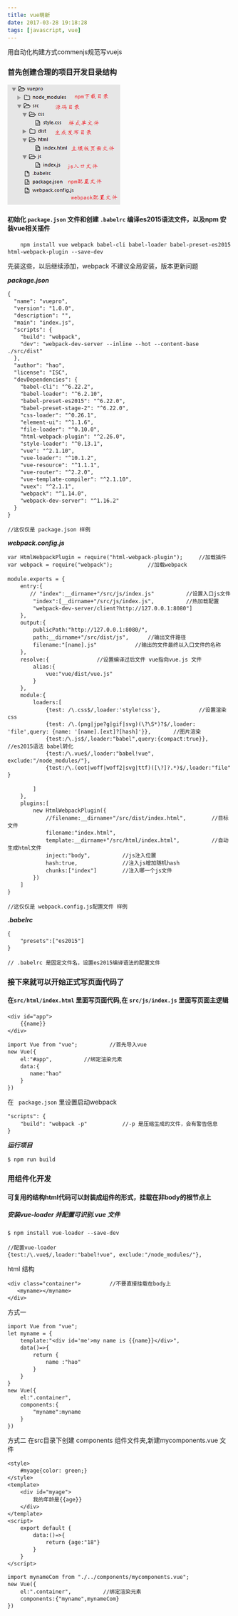 ```yaml
---
title: vue萌新
date: 2017-03-28 19:18:28
tags: [javascript, vue]
---
```


用自动化构建方式commenjs规范写vuejs

### 首先创建合理的项目开发目录结构

![目录结构](vue萌新/20170328193526.png "目录结构")

#### 初始化 `package.json` 文件和创建 `.babelrc` 编译es2015语法文件，以及npm 安装vue相关插件
```
	npm install vue webpack babel-cli babel-loader babel-preset-es2015 html-webpack-plugin --save-dev
```
先装这些，以后继续添加，webpack 不建议全局安装，版本更新问题

***package.json***
```
{
  "name": "vuepro",
  "version": "1.0.0",
  "description": "",
  "main": "index.js",
  "scripts": {
    "build": "webpack",
    "dev": "webpack-dev-server --inline --hot --content-base ./src/dist"
  },
  "author": "hao",
  "license": "ISC",
  "devDependencies": {
    "babel-cli": "^6.22.2",
    "babel-loader": "^6.2.10",
    "babel-preset-es2015": "^6.22.0",
    "babel-preset-stage-2": "^6.22.0",
    "css-loader": "^0.26.1",
    "element-ui": "^1.1.6",
    "file-loader": "^0.10.0",
    "html-webpack-plugin": "^2.26.0",
    "style-loader": "^0.13.1",
    "vue": "^2.1.10",
    "vue-loader": "^10.1.2",
    "vue-resource": "^1.1.1",
    "vue-router": "^2.2.0",
    "vue-template-compiler": "^2.1.10",
    "vuex": "^2.1.1",
    "webpack": "^1.14.0",
    "webpack-dev-server": "^1.16.2"
  }
}

//这仅仅是 package.json 样例
```
***webpack.config.js***
```
var HtmlWebpackPlugin = require("html-webpack-plugin");		//加载插件
var webpack = require("webpack");			//加载webpack

module.exports = {
    entry:{			
       // "index":__dirname+"/src/js/index.js"			//设置入口js文件
        "index":[__dirname+"/src/js/index.js",			//热加载配置
        "webpack-dev-server/client?http://127.0.0.1:8080"]
    },
    output:{
        publicPath:"http://127.0.0.1:8080/",		
        path:__dirname+"/src/dist/js",		//输出文件路径
        filename:"[name].js"			//输出的文件最终以入口文件的名称
    },
    resolve:{				//设置编译过后文件 vue指向vue.js 文件
        alias:{
            vue:"vue/dist/vue.js"
        }
    },
    module:{
        loaders:[
            {test: /\.css$/,loader:'style!css'},			//设置渲染css
            {test: /\.(png|jpe?g|gif|svg)(\?\S*)?$/,loader: 'file',query: {name: '[name].[ext]?[hash]'}},		//图片渲染
            {test:/\.js$/,loader:"babel",query:{compact:true}},			//es2015语法 babel转化
            {test:/\.vue$/,loader:"babel!vue", exclude:"/node_modules/"},
            {test:/\.(eot|woff|woff2|svg|ttf)([\?]?.*)$/,loader:"file" }

        ]
    },
    plugins:[
        new HtmlWebpackPlugin({
            //filename:__dirname+"/src/dist/index.html",		//目标文件
            filename:"index.html",	
            template:__dirname+"/src/html/index.html",			//自动生成html文件
            inject:"body",			//js注入位置
            hash:true,				//注入js增加随机hash 
            chunks:["index"] 		//注入哪一个js文件
        })
    ]
}

//这仅仅是 webpack.config.js配置文件 样例
```
***.babelrc***
```
{
    "presets":["es2015"]
}

// .babelrc 是固定文件名，设置es2015编译语法的配置文件
```

### 接下来就可以开始正式写页面代码了

#### 在`src/html/index.html` 里面写页面代码,在 `src/js/index.js` 里面写页面主逻辑
```
<div id="app">
    {{name}}
</div>
```
```
import Vue from "vue";			//首先导入vue
new Vue({
    el:"#app",			//绑定渲染元素
    data:{
       name:"hao"
    }
})

```
在 ` package.json` 里设置启动webpack

```
"scripts": {
    "build": "webpack -p"			//-p 是压缩生成的文件，会有警告信息
}
```
***运行项目***
```
$ npm run build 		
```

### 用组件化开发

#### 可复用的结构html代码可以封装成组件的形式，挂载在非body的根节点上

##### 安装vue-loader 并配置可识别.vue 文件

```
$ npm install vue-loader --save-dev

//配置vue-loader
{test:/\.vue$/,loader:"babel!vue", exclude:"/node_modules/"},
```
html 结构
```
<div class="container">         //不要直接挂载在body上
   <myname></myname> 
</div>
```

方式一

```
import Vue from "vue";
let myname = {
    template:"<div id='me'>my name is {{name}}</div>",
    data()=>{
        return {
            name :"hao"    
        } 
    }
}
new Vue({
    el:".container",
    components:{
        "myname":myname
    }
})

```

方式二 在src目录下创建 components 组件文件夹,新建mycomponents.vue 文件

```
<style>
    #myage{color: green;}
</style>
<template>
    <div id="myage">
        我的年龄是{{age}}
    </div>
</template>
<script>
    export default {
        data:()=>{
            return {age:"18"}
        }
    }
</script>

```

```
import mynameCom from "./../components/mycomponents.vue";
new Vue({
    el:".container",          //绑定渲染元素
    components:{"myname",mynameCom}
})
```


